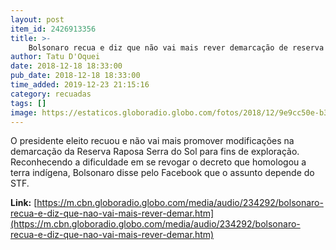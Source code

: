 ```yaml
---
layout: post
item_id: 2426913356
title: >-
    Bolsonaro recua e diz que não vai mais rever demarcação de reserva indígena
author: Tatu D'Oquei
date: 2018-12-18 18:33:00
pub_date: 2018-12-18 18:33:00
time_added: 2019-12-23 21:15:16
category: recuadas
tags: []
image: https://estaticos.globoradio.globo.com/fotos/2018/12/9e9cc50e-b39e-4612-889b-512ff4bc5ac1.png.640x360_q75_box-0%2C18%2C671%2C395_crop_detail.jpg
---
```


O presidente eleito recuou e não vai mais promover modificações na demarcação da Reserva Raposa Serra do Sol para fins de exploração. Reconhecendo a dificuldade em se revogar o decreto que homologou a terra indígena, Bolsonaro disse pelo Facebook que o assunto depende do STF.

**Link:** [https://m.cbn.globoradio.globo.com/media/audio/234292/bolsonaro-recua-e-diz-que-nao-vai-mais-rever-demar.htm](https://m.cbn.globoradio.globo.com/media/audio/234292/bolsonaro-recua-e-diz-que-nao-vai-mais-rever-demar.htm)

